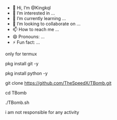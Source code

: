 - 👋 Hi, I’m @Kingkql
- 👀 I’m interested in ...
- 🌱 I’m currently learning ...
- 💞️ I’m looking to collaborate on ...
- 📫 How to reach me ...
- 😄 Pronouns: ...
- ⚡ Fun fact: ...

<!---
Kingkql/Kingkql is a ✨ special ✨ repository because its `README.md` (this file) appears on your GitHub profile.
You can click the Preview link to take a look at your changes.
--->
only for termux 

pkg install git -y 

pkg install python -y 

git clone https://github.com/TheSpeedX/TBomb.git

cd TBomb

./TBomb.sh


i am not responsible for any activity 
